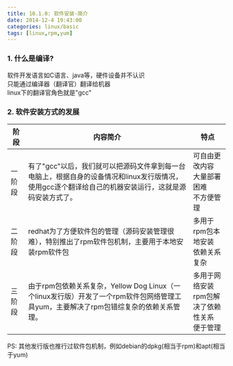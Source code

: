 ```yaml
---
title: 10.1.0: 软件安装-简介
date: 2014-12-4 19:43:00
categories: linux/basic
tags: [linux,rpm,yum]
---
```


### 1. 什么是编译?
软件开发语言如C语言、java等，硬件设备并不认识  
只能通过编译器（翻译官）翻译给机器  
linux下的翻译官角色就是"gcc"  

### 2. 软件安装方式的发展
阶段|内容简介|特点
---|---|---
一阶段|有了"gcc"以后，我们就可以把源码文件拿到每一台电脑上，根据自身的设备情况和linux发行版情况，使用gcc逐个翻译给自己的机器安装运行，这就是源码安装方式了。|可自由更改内容<br>大量部署困难<br>不方便管理
二阶段|redhat为了方便软件包的管理（源码安装管理很难），特别推出了rpm软件包机制，主要用于本地安装rpm软件包|多用于rpm包本地安装<br>依赖关系复杂
三阶段|由于rpm包依赖关系复杂，Yellow Dog Linux（一个linux发行版）开发了一个rpm软件包网络管理工具yum，主要解决了rpm包错综复杂的依赖关系管理。|多用于网络安装<br>rpm包解决了依赖性关系<br>便于管理
PS:
其他发行版也推行过软件包机制，例如debian的dpkg(相当于rpm)和apt(相当于yum)
